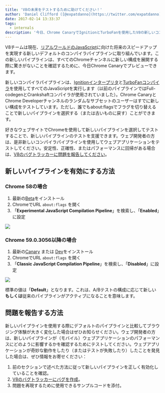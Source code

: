 ```yaml
---
title: 'V8の未来をテストするために助けてください！'
author: 'Daniel Clifford ([@expatdanno](https://twitter.com/expatdanno)), オリジナルミュンヘンV8醸造者'
date: 2017-02-14 13:33:37
tags:
  - internals
description: '今日、Chrome CanaryでIgnitionとTurboFanを使用したV8の新しいコンパイラパイプラインをプレビューできます！'
---
```

V8チームは現在、[リアルワールドのJavaScript](/blog/real-world-performance)に向けた将来のスピードアップを実現する新しいデフォルトのコンパイラパイプラインに取り組んでいます。この新しいパイプラインは、すべてのChromeチャンネルに新しい構成を展開する際に驚きがないことを確認するために、今日Chrome Canaryでプレビューできます。

<!--truncate-->
新しいコンパイラパイプラインは、[Ignitionインタープリタ](/blog/ignition-interpreter)と[TurboFanコンパイラ](/docs/turbofan)を使用してすべてのJavaScriptを実行します（以前のパイプラインではFull-codegenとCrankshaftコンパイラが使用されていました）。Chrome CanaryとChrome Developerチャンネルのランダムなサブセットのユーザーはすでに新しい構成をテストしています。ただし、誰でもabout:flagsでフラグを切り替えることで新しいパイプラインを選択する（または古いものに戻す）ことができます。

好きなウェブサイトでChromeを使用して新しいパイプラインを選択してテストすることで、新しいパイプラインのテストを支援できます。ウェブ開発者の方は、是非新しいコンパイラパイプラインを使用してウェブアプリケーションをテストしてください。安定性、正確性、またはパフォーマンスに回帰がある場合は、[V8のバグトラッカーに問題を報告してください](https://bugs.chromium.org/p/v8/issues/entry?template=Bug%20report%20for%20the%20new%20pipeline)。

## 新しいパイプラインを有効にする方法

### Chrome 58の場合

1. 最新の[Beta](https://www.google.com/chrome/browser/beta.html)をインストール
2. ChromeでURL `about:flags` を開く
3. 「**Experimental JavaScript Compilation Pipeline**」を検索し、「**Enabled**」に設定

![](/_img/test-the-future/58.png)

### Chrome 59.0.3056以降の場合

1. 最新の[Canary](https://www.google.com/chrome/browser/canary.html) または [Dev](https://www.google.com/chrome/browser/desktop/index.html?extra=devchannel)をインストール
2. ChromeでURL `about:flags` を開く
3. 「**Classic JavaScript Compilation Pipeline**」を検索し、「**Disabled**」に設定

![](/_img/test-the-future/59.png)

標準の値は「**Default**」となります。これは、A/Bテストの構成に応じて新しい**もしくは**従来のパイプラインがアクティブになることを意味します。

## 問題を報告する方法

新しいパイプラインを使用する際にデフォルトのパイプラインと比較してブラウジング体験が大きく変化した場合はぜひお知らせください。ウェブ開発者の方は、新しいパイプラインが（モバイル）ウェブアプリケーションのパフォーマンスにどのように影響するかを確認するためにテストしてください。ウェブアプリケーションが奇妙な動作をしたり（またはテストが失敗したり）したことを発見した場合は、ぜひ情報をお寄せください：

1. 前のセクションで述べた方法に従って新しいパイプラインを正しく有効化していることを確認。
2. [V8のバグトラッカーにバグを作成](https://bugs.chromium.org/p/v8/issues/entry?template=Bug%20report%20for%20the%20new%20pipeline)。
3. 問題を再現するために使用できるサンプルコードを添付。
